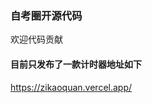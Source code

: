 ###  自考圈开源代码
欢迎代码贡献

#### 目前只发布了一款计时器地址如下

<a href="https://zikaoquan.vercel.app/">https://zikaoquan.vercel.app/</a>
